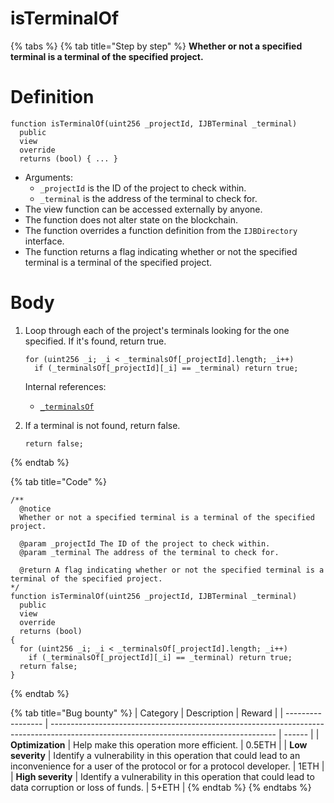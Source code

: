 # isTerminalOf

{% tabs %}
{% tab title="Step by step" %}
**Whether or not a specified terminal is a terminal of the specified project.**

# Definition

```solidity
function isTerminalOf(uint256 _projectId, IJBTerminal _terminal)
  public
  view
  override
  returns (bool) { ... }
```

* Arguments:
  * `_projectId` is the ID of the project to check within.
  * `_terminal` is the address of the terminal to check for.
* The view function can be accessed externally by anyone. 
* The function does not alter state on the blockchain.
* The function overrides a function definition from the `IJBDirectory` interface.
* The function returns a flag indicating whether or not the specified terminal is a terminal of the specified project.

# Body 

1. Loop through each of the project's terminals looking for the one specified. If it's found, return true.

   ```solidity
   for (uint256 _i; _i < _terminalsOf[_projectId].length; _i++)
     if (_terminalsOf[_projectId][_i] == _terminal) return true;
   ```

   Internal references:

   * [`_terminalsOf`](../properties/_terminalsof.md)

2. If a terminal is not found, return false.

   ```solidity
   return false;
   ```
{% endtab %}

{% tab title="Code" %}
```solidity
/** 
  @notice
  Whether or not a specified terminal is a terminal of the specified project.

  @param _projectId The ID of the project to check within.
  @param _terminal The address of the terminal to check for.

  @return A flag indicating whether or not the specified terminal is a terminal of the specified project.
*/
function isTerminalOf(uint256 _projectId, IJBTerminal _terminal)
  public
  view
  override
  returns (bool)
{
  for (uint256 _i; _i < _terminalsOf[_projectId].length; _i++)
    if (_terminalsOf[_projectId][_i] == _terminal) return true;
  return false;
}
```
{% endtab %}

{% tab title="Bug bounty" %}
| Category          | Description                                                                                                                            | Reward |
| ----------------- | -------------------------------------------------------------------------------------------------------------------------------------- | ------ |
| **Optimization**  | Help make this operation more efficient.                                                                                               | 0.5ETH |
| **Low severity**  | Identify a vulnerability in this operation that could lead to an inconvenience for a user of the protocol or for a protocol developer. | 1ETH   |
| **High severity** | Identify a vulnerability in this operation that could lead to data corruption or loss of funds.                                        | 5+ETH  |
{% endtab %}
{% endtabs %}
